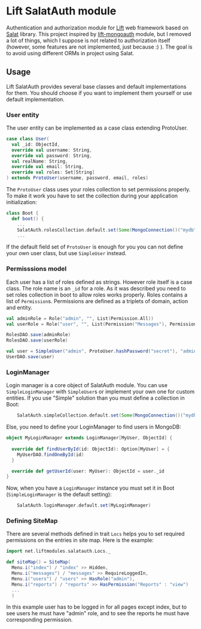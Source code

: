 # Lift SalatAuth module

   Authentication and authorization module for [Lift][Lift] web framework based on [Salat][Salat] library.  This project inspired by [lift-mongoauth][lift-mongoauth] module, but I removed a lot of things, which I suppose is not related to authorization itself (however, some features are not implemented, just because :) ).  The goal is to avoid using different ORMs in project using Salat.

## Usage

  Lift SalatAuth provides several base classes and default implementations for them. You should choose if you want to implement them yourself or use default implementation.

### User entity

  The user entity can be implemented as a case class extending ProtoUser.

```Scala
case class User(
  val _id: ObjectId,
  override val username: String,
  override val password: String,
  val realName: String,
  override val email: String,
  override val roles: Set[String]
) extends ProtoUser(username, password, email, roles)
```

 The `ProtoUser` class uses your roles collection to set permissions properly.  To make it work you have to set the collection during your application initialization:

```Scala
class Boot {
  def boot() {
    ...
    SalatAuth.rolesCollection.default.set(Some(MongoConnection()("mydb")("roles")))
    ...
```

  If the default field set of `ProtoUser` is enough for you you can not define your own user class, but use `SimpleUser` instead.

### Permisssions model

Each user has a list of roles defined as strings.  However role itself is a case class.  The role name is an `_id` for a role.  As it was described you need to set roles collection in boot to allow roles works properly.  Roles contains a list of `Permission`s.  Permissions are defined as a triplets of domain, action and entity.  

```Scala
val adminRole = Role("admin", "", List(Permission.All))
val userRole = Role("user", "", List(Permission("Messages"), Permission("Reports", "view"), Permission("Reports", "print"), Permission("Profile", "view")))

RolesDAO.save(adminRole)
RolesDAO.save(userRole)

val user = SimpleUser("admin", ProtoUser.hashPassword("secret"), "admin@example.com", Set("admin"))
UserDAO.save(user)
```

### LoginManager

  Login manager is a core object of SalatAuth module.  You can use `SimpleLoginManager` with `SimpleUser`s or implement your own one for custom entities.  If you use "Simple" solution than you must define a collection in Boot:

```Scala
    SalatAuth.simpleCollection.default.set(Some(MongoConnection()("mydb")("users")))
```

  Else, you need to define your LoginManager to find users in MongoDB:

```Scala
object MyLoginManager extends LoginManager[MyUser, ObjectId] {
    
  override def findUserById(id: ObjectId): Option[MyUser] = {
    MyUserDAO.findOneById(id)
  }

  override def getUserId(user: MyUser): ObjectId = user._id
}
```

Now, when you have a `LoginManager` instance you must set it in Boot (`SimpleLoginManager` is the default setting):

```Scala
    SalatAuth.loginManager.default.set(MyLoginManager)
```

### Defining SiteMap

  There are several methods defined in trait `Locs` helps you to set required permissions on the entries in site map. Here is the example:
```Scala
import net.liftmodules.salatauth.Locs._

def siteMap() = SiteMap(
  Menu.i("index") / "index" >> Hidden,
  Menu.i("messages") / "messages" >> RequireLoggedIn,
  Menu.i("users") / "users" >> HasRole("admin"),
  Menu.i("reports") / "reports" >> HasPermission("Reports" : "view")
  ...
  )
```

In this example user has to be logged in for all pages except index, but to see users he must have "admin" role, and to see the reports he must have corresponding permission.

[Lift]: http://liftweb.net
[Salat]: https://github.com/novus/salat
[lift-mongoauth]: https://github.com/eltimn/lift-mongoauth
